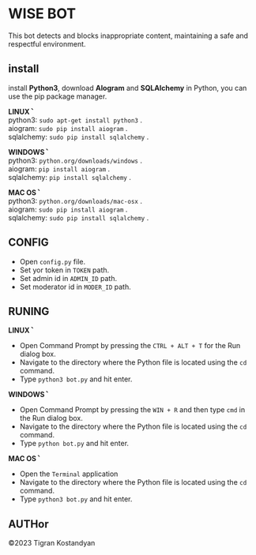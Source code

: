 <h1 class="code-line" data-line-start=0 data-line-end=1 ><a id="WISE_BOT_0"></a>WISE BOT</h1>
<p class="has-line-data" data-line-start="1" data-line-end="2">This bot detects and blocks inappropriate content, maintaining a safe and respectful environment.</p>
<h2 class="code-line" data-line-start=3 data-line-end=4 ><a id="install_3"></a>install</h2>
<p class="has-line-data" data-line-start="4" data-line-end="5">install <strong>Python3</strong>, download <strong>AIogram</strong> and <strong>SQLAlchemy</strong> in Python, you can use the pip package manager.</p>
<p class="has-line-data" data-line-start="6" data-line-end="10"><strong>LINUX ՝</strong><br>
python3:     <code>sudo apt-get install python3</code> .<br>
aiogram:    <code>sudo pip install aiogram</code> .<br>
sqlalchemy: <code>sudo pip install sqlalchemy</code> .</p>
<p class="has-line-data" data-line-start="11" data-line-end="15"><strong>WINDOWS ՝</strong><br>
python3: <code>python.org/downloads/windows</code> .<br>
aiogram:    <code>pip install aiogram</code> .<br>
sqlalchemy: <code>pip install sqlalchemy</code> .</p>
<p class="has-line-data" data-line-start="16" data-line-end="20"><strong>MAC OS ՝</strong><br>
python3: <code>python.org/downloads/mac-osx</code> .<br>
aiogram: <code>sudo pip install aiogram</code> .<br>
sqlalchemy: <code>sudo pip install sqlalchemy</code> .</p>
<h2 class="code-line" data-line-start=20 data-line-end=21 ><a id="CONFIG_20"></a>CONFIG</h2>
<ul>
<li class="has-line-data" data-line-start="21" data-line-end="22">Open <code>config.py</code> file.</li>
<li class="has-line-data" data-line-start="22" data-line-end="23">Set yor token in <code>TOKEN</code> path.</li>
<li class="has-line-data" data-line-start="23" data-line-end="24">Set admin id in <code>ADMIN_ID</code> path.</li>
<li class="has-line-data" data-line-start="24" data-line-end="26">Set moderator id in <code>MODER_ID</code> path.</li>
</ul>
<h2 class="code-line" data-line-start=26 data-line-end=27 ><a id="RUNING_26"></a>RUNING</h2>
<p class="has-line-data" data-line-start="27" data-line-end="28"><strong>LINUX ՝</strong></p>
<ul>
<li class="has-line-data" data-line-start="28" data-line-end="29">Open Command Prompt by pressing the <code>CTRL + ALT + T</code> for the Run dialog box.</li>
<li class="has-line-data" data-line-start="29" data-line-end="30">Navigate to the directory where the Python file is located using the <code>cd</code> command.</li>
<li class="has-line-data" data-line-start="30" data-line-end="32">Type <code>python3 bot.py</code> and hit enter.</li>
</ul>
<p class="has-line-data" data-line-start="32" data-line-end="33"><strong>WINDOWS ՝</strong></p>
<ul>
<li class="has-line-data" data-line-start="33" data-line-end="34">Open Command Prompt by pressing the <code>WIN + R</code> and then type <code>cmd</code> in the Run dialog box.</li>
<li class="has-line-data" data-line-start="34" data-line-end="35">Navigate to the directory where the Python file is located using the <code>cd</code> command.</li>
<li class="has-line-data" data-line-start="35" data-line-end="37">Type <code>python bot.py</code> and hit enter.</li>
</ul>
<p class="has-line-data" data-line-start="37" data-line-end="38"><strong>MAC OS ՝</strong></p>
<ul>
<li class="has-line-data" data-line-start="38" data-line-end="39">Open the <code>Terminal</code> application</li>
<li class="has-line-data" data-line-start="39" data-line-end="40">Navigate to the directory where the Python file is located using the <code>cd</code> command.</li>
<li class="has-line-data" data-line-start="40" data-line-end="41">Type <code>python3 bot.py</code> and hit enter.</li>
</ul>
<h2 class="code-line" data-line-start=43 data-line-end=44 ><a id="AUTHor_43"></a>AUTHor</h2>
<p class="has-line-data" data-line-start="44" data-line-end="45">©2023 Tigran Kostandyan</p>
